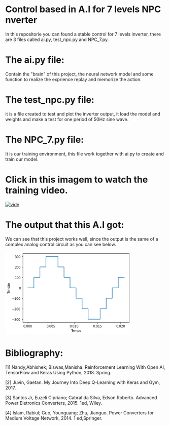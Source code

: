# Control based in A.I for 7 levels NPC nverter
In this repositorie you can found a stable control for 7 levels inverter, there are 3 files called ai.py, test_npc.py and NPC_7.py.
# The ai.py file:
Contain the "brain" of this project, the neural network model and some function to realize the exprience replay and memorize the action.
# The test_npc.py file:
it is a file created to test and plot the inverter output, it load the model and weights and make a test for one period of 50Hz sine wave.
# The NPC_7.py file:
It is our training environment, this file work together with ai.py to create and train our model.
# Click in this imagem to watch the training video.

[![vide](https://img.youtube.com/vi/7UqTWPhouaw/0.jpg)](https://www.youtube.com/watch?v=7UqTWPhouaw)
# The output that this A.I got:
We can see that this project works well, since the output is the same of a complex analog control circuit as you can see below.

![output](https://github.com/fabsnimitti/Control_based_in_A.I_for_7_levels_NPC_inverter/blob/master/Output/output.png)

# Bibliography:
[1] Nandy,Abhishek; Biswas,Manisha. Reinforcement Learning  With Open AI, TensorFlow and Keras Using Python, 2018. Spring.

[2] Juvin, Gaetan. My Journey Into Deep Q-Learning with Keras and Gym, 2017.

[3] Santos Jr, Euzeli Cipriano; Cabral da Silva, Edson Roberto. Advanced Power Eletronics Converters, 2015. 1ed, Wiley.

[4] Islam, Rabiul; Guo, Younguang; Zhu, Jianguo. Power Converters for Medium Voltage Network, 2014. 1 ed,Springer.
